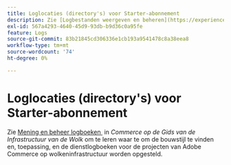 ```yaml
---
title: Loglocaties (directory's) voor Starter-abonnement
description: Zie [Logbestanden weergeven en beheren](https://experienceleague.adobe.com/docs/commerce-cloud-service/user-guide/develop/test/log-locations.html?lang=nl-NL) in de *Commerce on Cloud Infrastructure Guide* voor informatie over de locatie waar u logbestanden voor samenstellen en implementeren, toepassingen en services voor uw project kunt vinden.
exl-id: 567a4293-4640-45d9-93db-b9d36c0a95fe
feature: Logs
source-git-commit: 83b21845cd306336e1cb193a9541478c8a38eea8
workflow-type: tm+mt
source-wordcount: '74'
ht-degree: 0%

---
```


# Loglocaties (directory&#39;s) voor Starter-abonnement

Zie [&#x200B; Mening en beheer logboeken &#x200B;](https://experienceleague.adobe.com/docs/commerce-cloud-service/user-guide/develop/test/log-locations.html?lang=nl-NL) in *Commerce op de Gids van de Infrastructuur van de Wolk* om te leren waar te om de bouwstijl te vinden en, toepassing, en de dienstlogboeken voor de projecten van Adobe Commerce op wolkeninfrastructuur worden opgesteld.
